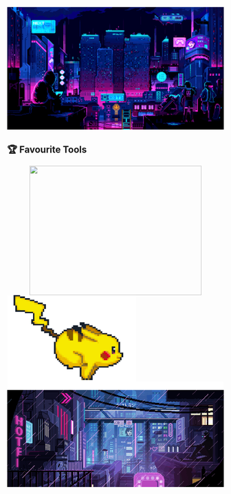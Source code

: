 <img src="./assets/wallpaper1.gif" alt="banner">
<div align="center">


<h2 align="left">🏆 Favourite Tools</h2>
<div>
    <img align="center" width="400px" height = "300px" src="https://github-readme-stats.vercel.app/api?username=Rtre0 https://github.com/anuraghazra/github-readme-stats" />
    <img align="left" src="./assets/pokemon.gif" width="300" height="200" />
</div>
<img src="./assets/line.gif" alt="banner">
<img src="./assets/giphy.gif" alt="banner">
<div align="center">
